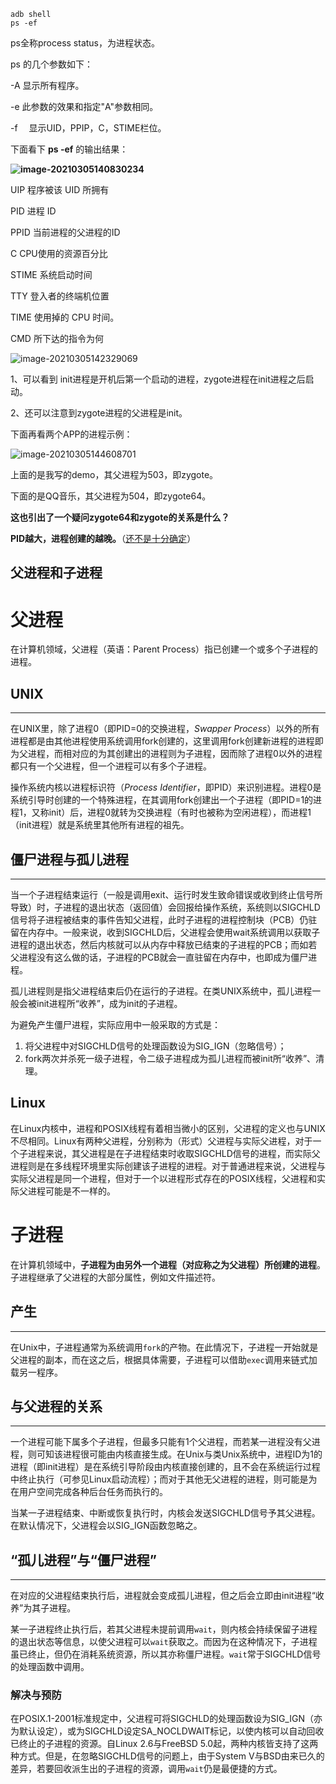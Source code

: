 ```
adb shell
ps -ef
```

ps全称process status，为进程状态。

ps 的几个参数如下：

-A	显示所有程序。

-e	此参数的效果和指定"A"参数相同。

-f 　显示UID，PPIP，C，STIME栏位。 



下面看下 **ps -ef** 的输出结果：

**![image-20210305140830234](C:\Users\NJCS\AppData\Roaming\Typora\typora-user-images\image-20210305140830234.png)**

UIP	程序被该 UID 所拥有

PID	进程 ID 

PPID  当前进程的父进程的ID

C 	   CPU使用的资源百分比

STIME 系统启动时间

TTY 	登入者的终端机位置

TIME 	使用掉的 CPU 时间。

CMD 	所下达的指令为何



![image-20210305142329069](C:\Users\NJCS\AppData\Roaming\Typora\typora-user-images\image-20210305142329069.png)

1、可以看到 init进程是开机后第一个启动的进程，zygote进程在init进程之后启动。

2、还可以注意到zygote进程的父进程是init。



下面再看两个APP的进程示例：

![image-20210305144608701](C:\Users\NJCS\AppData\Roaming\Typora\typora-user-images\image-20210305144608701.png)

上面的是我写的demo，其父进程为503，即zygote。

下面的是QQ音乐，其父进程为504，即zygote64。

**这也引出了一个疑问zygote64和zygote的关系是什么？**



**PID越大，进程创建的越晚。**（<u>还不是十分确定</u>）





## 父进程和子进程

# 父进程

在计算机领域，父进程（英语：Parent Process）指已创建一个或多个子进程的进程。

## UNIX

------

在UNIX里，除了进程0（即PID=0的交换进程，*Swapper Process*）以外的所有进程都是由其他进程使用系统调用fork创建的，这里调用fork创建新进程的进程即为父进程，而相对应的为其创建出的进程则为子进程，因而除了进程0以外的进程都只有一个父进程，但一个进程可以有多个子进程。

操作系统内核以进程标识符（*Process Identifier*，即PID）来识别进程。进程0是系统引导时创建的一个特殊进程，在其调用fork创建出一个子进程（即PID=1的进程1，又称init）后，进程0就转为交换进程（有时也被称为空闲进程），而进程1（init进程）就是系统里其他所有进程的祖先。

## 僵尸进程与孤儿进程

------

当一个子进程结束运行（一般是调用exit、运行时发生致命错误或收到终止信号所导致）时，子进程的退出状态（返回值）会回报给操作系统，系统则以SIGCHLD信号将子进程被结束的事件告知父进程，此时子进程的进程控制块（PCB）仍驻留在内存中。一般来说，收到SIGCHLD后，父进程会使用wait系统调用以获取子进程的退出状态，然后内核就可以从内存中释放已结束的子进程的PCB；而如若父进程没有这么做的话，子进程的PCB就会一直驻留在内存中，也即成为僵尸进程。

孤儿进程则是指父进程结束后仍在运行的子进程。在类UNIX系统中，孤儿进程一般会被init进程所“收养”，成为init的子进程。

为避免产生僵尸进程，实际应用中一般采取的方式是：

1. 将父进程中对SIGCHLD信号的处理函数设为SIG_IGN（忽略信号）；
2. fork两次并杀死一级子进程，令二级子进程成为孤儿进程而被init所“收养”、清理。

## Linux

在Linux内核中，进程和POSIX线程有着相当微小的区别，父进程的定义也与UNIX不尽相同。Linux有两种父进程，分别称为（形式）父进程与实际父进程，对于一个子进程来说，其父进程是在子进程结束时收取SIGCHLD信号的进程，而实际父进程则是在多线程环境里实际创建该子进程的进程。对于普通进程来说，父进程与实际父进程是同一个进程，但对于一个以进程形式存在的POSIX线程，父进程和实际父进程可能是不一样的。

 

# 子进程

在计算机领域中，**子进程为由另外一个进程（对应称之为父进程）所创建的进程**。子进程继承了父进程的大部分属性，例如文件描述符。

## 产生

------

在Unix中，子进程通常为系统调用`fork`的产物。在此情况下，子进程一开始就是父进程的副本，而在这之后，根据具体需要，子进程可以借助`exec`调用来链式加载另一程序。

## 与父进程的关系

------

一个进程可能下属多个子进程，但最多只能有1个父进程，而若某一进程没有父进程，则可知该进程很可能由内核直接生成。在Unix与类Unix系统中，进程ID为1的进程（即init进程）是在系统引导阶段由内核直接创建的，且不会在系统运行过程中终止执行（可参见Linux启动流程）；而对于其他无父进程的进程，则可能是为在用户空间完成各种后台任务而执行的。

当某一子进程结束、中断或恢复执行时，内核会发送SIGCHLD信号予其父进程。在默认情况下，父进程会以SIG_IGN函数忽略之。

## “孤儿进程”与“僵尸进程”

------

在对应的父进程结束执行后，进程就会变成孤儿进程，但之后会立即由init进程“收养”为其子进程。

某一子进程终止执行后，若其父进程未提前调用`wait`，则内核会持续保留子进程的退出状态等信息，以使父进程可以`wait`获取之。而因为在这种情况下，子进程虽已终止，但仍在消耗系统资源，所以其亦称僵尸进程。`wait`常于SIGCHLD信号的处理函数中调用。

### 解决与预防

在POSIX.1-2001标准规定中，父进程可将SIGCHLD的处理函数设为SIG_IGN（亦为默认设定），或为SIGCHLD设定SA_NOCLDWAIT标记，以使内核可以自动回收已终止的子进程的资源。自Linux 2.6与FreeBSD 5.0起，两种内核皆支持了这两种方式。但是，在忽略SIGCHLD信号的问题上，由于System V与BSD由来已久的差异，若要回收派生出的子进程的资源，调用`wait`仍是最便捷的方式。


